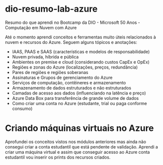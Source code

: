 # dio-resumo-lab-azure
Resumo do que aprendi no Bootcamp da DIO - Microsoft 50 Anos - Computação em Nuvem com Azure

Até o momento aprendi conceitos e ferramentas muito úteis relacionados à nuvem e recursos do Azure.
Seguem alguns tópicos e anotações:
- IAAS, PAAS e SAAS (características e modelos de responsabilidade)
- Nuvem privada, híbrida e pública
- Ambientes on premise e cloud (considerando custos CapEx e OpEx)
- Regiões e zonas do Azure (localizações, preços, redundância)
- Pares de regiões e regiões soberanas
- Assinaturas e Grupos de gerenciamento do Azure
- Serviços de computação, contêineres e armazenamento
- Armazenamento de dados estruturados e não estruturados
- Camadas de acesso aos dados (influenciando na latência e preço)
- Azure Data Box para transferência de grande volume de dados
- Como criar uma conta no Azure (estudante, trial ou paga conforme consumo)

# Criando máquinas virtuais no Azure
Aprofundei os conceitos vistos nos módulos anteriores mas ainda não consegui criar a conta estudantil que está pendente de validação. 
Aprendi a criar uma máquina virtual e assim que conseguir acesso ao Azure conta estudantil vou inserir os prints dos recursos criados.
